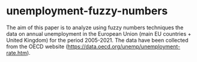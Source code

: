 # unemployment-fuzzy-numbers

The aim of this paper is to analyze using fuzzy numbers techniques the data on annual unemployment in the European Union (main EU countries + United Kingdom) for the period 2005-2021. The data have been collected from the OECD website (https://data.oecd.org/unemp/unemployment-rate.htm).
